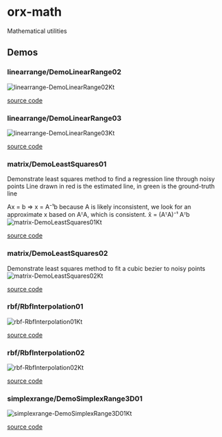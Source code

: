 # orx-math

Mathematical utilities
<!-- __demos__ -->
## Demos
### linearrange/DemoLinearRange02


![linearrange-DemoLinearRange02Kt](https://raw.githubusercontent.com/openrndr/orx/media/orx-math/images/linearrange-DemoLinearRange02Kt.png)

[source code](src/jvmDemo/kotlin/linearrange/DemoLinearRange02.kt)

### linearrange/DemoLinearRange03


![linearrange-DemoLinearRange03Kt](https://raw.githubusercontent.com/openrndr/orx/media/orx-math/images/linearrange-DemoLinearRange03Kt.png)

[source code](src/jvmDemo/kotlin/linearrange/DemoLinearRange03.kt)

### matrix/DemoLeastSquares01

Demonstrate least squares method to find a regression line through noisy points
Line drawn in red is the estimated line, in green is the ground-truth line

Ax = b => x = A⁻¹b
because A is likely inconsistent, we look for an approximate x based on AᵀA, which is consistent.
x̂ = (AᵀA)⁻¹ Aᵀb
![matrix-DemoLeastSquares01Kt](https://raw.githubusercontent.com/openrndr/orx/media/orx-math/images/matrix-DemoLeastSquares01Kt.png)

[source code](src/jvmDemo/kotlin/matrix/DemoLeastSquares01.kt)

### matrix/DemoLeastSquares02

Demonstrate least squares method to fit a cubic bezier to noisy points
![matrix-DemoLeastSquares02Kt](https://raw.githubusercontent.com/openrndr/orx/media/orx-math/images/matrix-DemoLeastSquares02Kt.png)

[source code](src/jvmDemo/kotlin/matrix/DemoLeastSquares02.kt)

### rbf/RbfInterpolation01


![rbf-RbfInterpolation01Kt](https://raw.githubusercontent.com/openrndr/orx/media/orx-math/images/rbf-RbfInterpolation01Kt.png)

[source code](src/jvmDemo/kotlin/rbf/RbfInterpolation01.kt)

### rbf/RbfInterpolation02


![rbf-RbfInterpolation02Kt](https://raw.githubusercontent.com/openrndr/orx/media/orx-math/images/rbf-RbfInterpolation02Kt.png)

[source code](src/jvmDemo/kotlin/rbf/RbfInterpolation02.kt)

### simplexrange/DemoSimplexRange3D01


![simplexrange-DemoSimplexRange3D01Kt](https://raw.githubusercontent.com/openrndr/orx/media/orx-math/images/simplexrange-DemoSimplexRange3D01Kt.png)

[source code](src/jvmDemo/kotlin/simplexrange/DemoSimplexRange3D01.kt)
